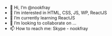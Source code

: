 - 👋 Hi, I’m @nookfray
- 👀 I’m interested in HTML, CSS, JS, WP, ReactJS
- 🌱 I’m currently learning ReactJS
- 💞️ I’m looking to collaborate on ...
- 📫 How to reach me: Skype - nookfray

<!---
nookfray/nookfray is a ✨ special ✨ repository because its `README.md` (this file) appears on your GitHub profile.
You can click the Preview link to take a look at your changes.
--->
